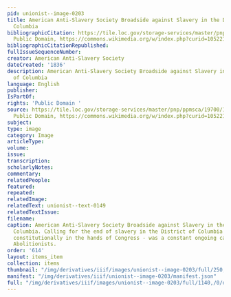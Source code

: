 ```yaml
---
pid: unionist--image-0203
title: American Anti-Slavery Society Broadside against Slavery in the District of
  Columbia
bibliographicCitation: https://tile.loc.gov/storage-services/master/pnp/ppmsca/19700/19705u.tif,
  Public Domain, https://commons.wikimedia.org/w/index.php?curid=105221631
bibliographicCitationRepublished: 
fullIssueSequenceNumber: 
creator: American Anti-Slavery Society
dateCreated: '1836'
description: American Anti-Slavery Society Broadside against Slavery in the District
  of Columbia
language: English
publisher: 
IsPartOf: 
rights: 'Public Domain '
source: https://tile.loc.gov/storage-services/master/pnp/ppmsca/19700/19705u.tif,
  Public Domain, https://commons.wikimedia.org/w/index.php?curid=105221631
subject: 
type: image
category: Image
articleType: 
volume: 
issue: 
transcription: 
scholarlyNotes: 
commentary: 
relatedPeople: 
featured: 
repeated: 
relatedImage: 
relatedText: unionist--text-0149
relatedTextIssue: 
filename: 
caption: American Anti-Slavery Society Broadside against Slavery in the District of
  Columbia. Calling for the end of slavery in the District of Columbia - which was
  constitutionally in the hands of Congress - was a constant ongoing campaign of the
  Abolitionists.
order: '614'
layout: items_item
collection: items
thumbnail: "/img/derivatives/iiif/images/unionist--image-0203/full/250,/0/default.jpg"
manifest: "/img/derivatives/iiif/unionist--image-0203/manifest.json"
full: "/img/derivatives/iiif/images/unionist--image-0203/full/1140,/0/default.jpg"
---
```

